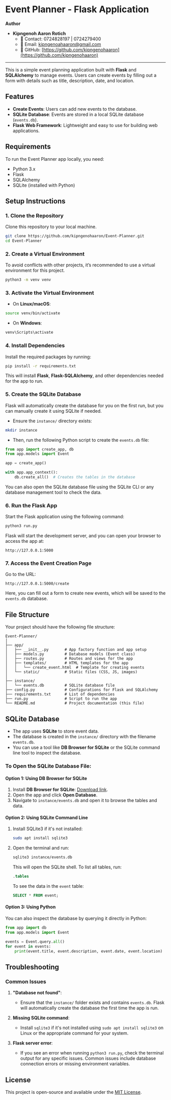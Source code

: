 # Event Planner - Flask Application

**Author**  
- **Kipngenoh Aaron Rotich**  
    - 📱 Contact: 0724828197 | 0724279400  
    - 📧 Email: kipngenoahaaron@gmail.com  
    - 🔗 GitHub: [https://github.com/kipngenohaaron](https://github.com/kipngenohaaron)

---

This is a simple event planning application built with **Flask** and **SQLAlchemy** to manage events. Users can create events by filling out a form with details such as title, description, date, and location.

## Features
- **Create Events**: Users can add new events to the database.
- **SQLite Database**: Events are stored in a local SQLite database (`events.db`).
- **Flask Web Framework**: Lightweight and easy to use for building web applications.

## Requirements

To run the Event Planner app locally, you need:

- Python 3.x
- Flask
- SQLAlchemy
- SQLite (installed with Python)

## Setup Instructions

### 1. Clone the Repository

Clone this repository to your local machine.

```bash
git clone https://github.com/kipngenohaaron/Event-Planner.git
cd Event-Planner
```

### 2. Create a Virtual Environment

To avoid conflicts with other projects, it’s recommended to use a virtual environment for this project.

```bash
python3 -m venv venv
```

### 3. Activate the Virtual Environment

- On **Linux/macOS**:

```bash
source venv/bin/activate
```

- On **Windows**:

```bash
venv\Scripts\activate
```

### 4. Install Dependencies

Install the required packages by running:

```bash
pip install -r requirements.txt
```

This will install **Flask**, **Flask-SQLAlchemy**, and other dependencies needed for the app to run.

### 5. Create the SQLite Database

Flask will automatically create the database for you on the first run, but you can manually create it using SQLite if needed.

- Ensure the `instance/` directory exists:

```bash
mkdir instance
```

- Then, run the following Python script to create the `events.db` file:

```python
from app import create_app, db
from app.models import Event

app = create_app()

with app.app_context():
    db.create_all()  # Creates the tables in the database
```

You can also open the SQLite database file using the SQLite CLI or any database management tool to check the data.

### 6. Run the Flask App

Start the Flask application using the following command:

```bash
python3 run.py
```

Flask will start the development server, and you can open your browser to access the app at:

```
http://127.0.0.1:5000
```

### 7. Access the Event Creation Page

Go to the URL:

```
http://127.0.0.1:5000/create
```

Here, you can fill out a form to create new events, which will be saved to the `events.db` database.

## File Structure

Your project should have the following file structure:

```
Event-Planner/
│
├── app/
│   ├── __init__.py       # App factory function and app setup
│   ├── models.py         # Database models (Event class)
│   ├── routes.py         # Routes and views for the app
│   ├── templates/        # HTML templates for the app
│   │   └── create_event.html  # Template for creating events
│   └── static/           # Static files (CSS, JS, images)
│
├── instance/
│   └── events.db         # SQLite database file
├── config.py             # Configurations for Flask and SQLAlchemy
├── requirements.txt      # List of dependencies
├── run.py                # Script to run the app
└── README.md             # Project documentation (this file)
```

## SQLite Database

- The app uses **SQLite** to store event data.
- The database is created in the `instance/` directory with the filename `events.db`.
- You can use a tool like **DB Browser for SQLite** or the SQLite command line tool to inspect the database.

### To Open the SQLite Database File:

#### Option 1: Using DB Browser for SQLite
1. Install **DB Browser for SQLite**: [Download link](https://sqlitebrowser.org/dl/).
2. Open the app and click **Open Database**.
3. Navigate to `instance/events.db` and open it to browse the tables and data.

#### Option 2: Using SQLite Command Line
1. Install SQLite3 if it's not installed:
   ```bash
   sudo apt install sqlite3
   ```
2. Open the terminal and run:
   ```bash
   sqlite3 instance/events.db
   ```

   This will open the SQLite shell. To list all tables, run:
   ```sql
   .tables
   ```

   To see the data in the `event` table:
   ```sql
   SELECT * FROM event;
   ```

#### Option 3: Using Python
You can also inspect the database by querying it directly in Python:

```python
from app import db
from app.models import Event

events = Event.query.all()
for event in events:
    print(event.title, event.description, event.date, event.location)
```

## Troubleshooting

### Common Issues

1. **"Database not found"**:
   - Ensure that the `instance/` folder exists and contains `events.db`. Flask will automatically create the database the first time the app is run.

2. **Missing SQLite command**:
   - Install `sqlite3` if it's not installed using `sudo apt install sqlite3` on Linux or the appropriate command for your system.

3. **Flask server error**:
   - If you see an error when running `python3 run.py`, check the terminal output for any specific issues. Common issues include database connection errors or missing environment variables.

## License

This project is open-source and available under the [MIT License](LICENSE).


